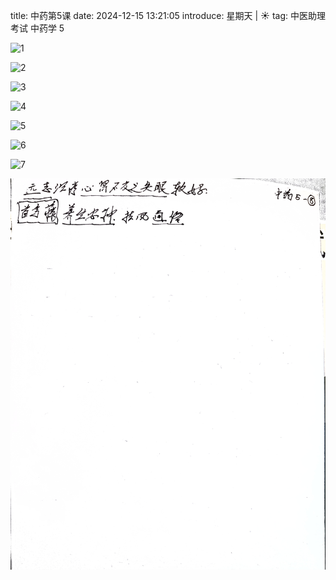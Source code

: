 title: 中药第5课
date: 2024-12-15 13:21:05
introduce: 星期天 | ☀️
tag: 中医助理考试 中药学 5

![1](/static/img/2024/12/12/1.jpg)

![2](/static/img/2024/12/12/2.jpg)

![3](/static/img/2024/12/12/3.jpg)

![4](/static/img/2024/12/12/4.jpg)

![5](/static/img/2024/12/12/5.jpg)

![6](/static/img/2024/12/12/6.jpg)

![7](/static/img/2024/12/12/7.jpg)

![8](/static/img/2024/12/12/8.jpg)

